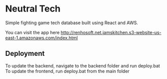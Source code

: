 # Neutral Tech

Simple fighting game tech database built using React and AWS. 

You can visit the app here
http://renhosoft.net.jamskitchen.s3-website-us-east-1.amazonaws.com/index.html

## Deployment

To update the backend, navigate to the backend folder and run deploy.bat
To update the frontend, run deploy.bat from the main folder